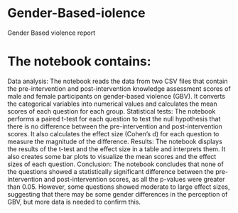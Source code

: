 # Gender-Based-iolence
Gender Based violence report
# The notebook contains:
Data analysis: The notebook reads the data from two CSV files that contain the pre-intervention and post-intervention knowledge assessment scores of male and female participants on gender-based violence (GBV). It converts the categorical variables into numerical values and calculates the mean scores of each question for each group.
Statistical tests: The notebook performs a paired t-test for each question to test the null hypothesis that there is no difference between the pre-intervention and post-intervention scores. It also calculates the effect size (Cohen’s d) for each question to measure the magnitude of the difference.
Results: The notebook displays the results of the t-test and the effect size in a table and interprets them. It also creates some bar plots to visualize the mean scores and the effect sizes of each question.
Conclusion: The notebook concludes that none of the questions showed a statistically significant difference between the pre-intervention and post-intervention scores, as all the p-values were greater than 0.05. However, some questions showed moderate to large effect sizes, suggesting that there may be some gender differences in the perception of GBV, but more data is needed to confirm this.

